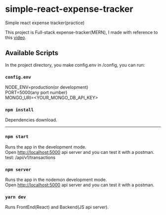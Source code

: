 # simple-react-expense-tracker
Simple react expense tracker(practice)  
  
This project is Full-stack expense-tracker(MERN), I made with reference to this [video](https://youtu.be/KyWaXA_NvT0).  

## Available Scripts

In the project directory, you make config.env in /config, you can run:

### `config.env`  
NODE_ENV=production(or development)  
PORT=5000(any port number)  
MONGO_URI=<YOUR_MONGO_DB_API_KEY>

### `npm install`
Dependencies download.

---

### `npm start`
Runs the app in the development mode.<br />
Open [http://localhost:5000](http://localhost:5000) api server and you can test it with a postman.  
test: /api/v1/transactions  

### `npm server`
Runs the app in the nodemon development mode.<br />
Open [http://localhost:5000](http://localhost:5000) api server and you can test it with a postman.

### `yarn dev`
Runs FrontEnd(React) and Backend(JS api server).<br />

